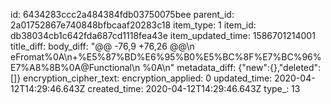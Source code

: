 id: 6434283ccc2a484384fdb03750075bee
parent_id: 2a01752867e740848bfbcaaf20283c18
item_type: 1
item_id: db38034cb1c642fda687cd1118fea43e
item_updated_time: 1586701214001
title_diff: 
body_diff: "@@ -76,9 +76,26 @@\n eFromat%0A\n+%E5%87%BD%E6%95%B0%E5%BC%8F%E7%BC%96%E7%A8%8B%0A@Functional\n %0A\n"
metadata_diff: {"new":{},"deleted":[]}
encryption_cipher_text: 
encryption_applied: 0
updated_time: 2020-04-12T14:29:46.643Z
created_time: 2020-04-12T14:29:46.643Z
type_: 13